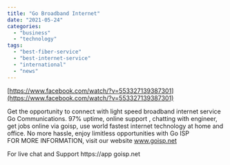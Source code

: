 ```yaml
---
title: "Go Broadband Internet"
date: "2021-05-24"
categories: 
  - "business"
  - "technology"
tags: 
  - "best-fiber-service"
  - "best-internet-service"
  - "international"
  - "news"
---
```


[https://www.facebook.com/watch/?v=553327139387301](https://www.facebook.com/watch/?v=553327139387301)

Get the opportunity to connect with light speed broadband internet service Go Communications. 97% uptime, online support , chatting with engineer, get jobs online via goisp, use world fastest internet technology at home and office. No more hassle, enjoy limitless opportunities with Go ISP  
FOR MORE INFORMATION, visit our website www.goisp.net

For live chat and Support https://app goisp.net
